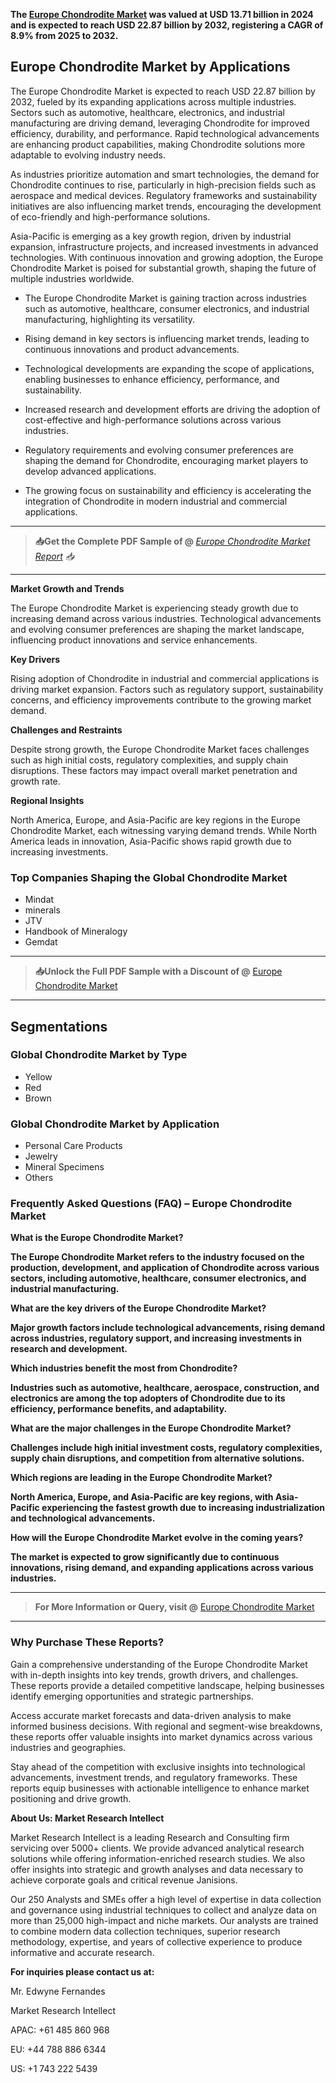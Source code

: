 <p><strong>The <a href="https://www.marketresearchintellect.com/download-sample/?rid=944852&amp;utm_source=Pulse-April-Europe&amp;utm_medium=852">Europe Chondrodite Market</a> was valued at USD 13.71 billion in 2024 and is expected to reach USD 22.87 billion by 2032, registering a CAGR of 8.9% from 2025 to 2032.</strong></p><h2>Europe Chondrodite Market by Applications&nbsp;</h2><p><p>The Europe Chondrodite Market is expected to reach USD 22.87 billion by 2032, fueled by its expanding applications across multiple industries. Sectors such as automotive, healthcare, electronics, and industrial manufacturing are driving demand, leveraging Chondrodite for improved efficiency, durability, and performance. Rapid technological advancements are enhancing product capabilities, making Chondrodite solutions more adaptable to evolving industry needs.</p><p>As industries prioritize automation and smart technologies, the demand for Chondrodite continues to rise, particularly in high-precision fields such as aerospace and medical devices. Regulatory frameworks and sustainability initiatives are also influencing market trends, encouraging the development of eco-friendly and high-performance solutions.</p><p>Asia-Pacific is emerging as a key growth region, driven by industrial expansion, infrastructure projects, and increased investments in advanced technologies. With continuous innovation and growing adoption, the Europe Chondrodite Market is poised for substantial growth, shaping the future of multiple industries worldwide.</p></p><ul><li><p>The Europe Chondrodite Market is gaining traction across industries such as automotive, healthcare, consumer electronics, and industrial manufacturing, highlighting its versatility.</p></li><li><p>Rising demand in key sectors is influencing market trends, leading to continuous innovations and product advancements.</p></li><li><p>Technological developments are expanding the scope of applications, enabling businesses to enhance efficiency, performance, and sustainability.</p></li><li><p>Increased research and development efforts are driving the adoption of cost-effective and high-performance solutions across various industries.</p></li><li><p>Regulatory requirements and evolving consumer preferences are shaping the demand for Chondrodite, encouraging market players to develop advanced applications.</p></li><li><p>The growing focus on sustainability and efficiency is accelerating the integration of Chondrodite in modern industrial and commercial applications.</p></li></ul><hr /><blockquote><p><strong><span class="font-[700]">📥Get the Complete PDF Sample of @ </span></strong><em><span class="font-[700]"><a href="https://www.marketresearchintellect.com/download-sample/?rid=944852&amp;utm_source=Pulse-April-Europe&amp;utm_medium=852" target="_blank" data-tracking-control-name="article-ssr-frontend-pulse_little-text-block" data-tracking-will-navigate="" data-test-link="">Europe Chondrodite Market Report</a>&nbsp;📥</span></em></p></blockquote><hr /><p class="" data-start="77" data-end="360"><strong data-start="77" data-end="105">Market Growth and Trends</strong></p><p class="" data-start="77" data-end="360">The Europe Chondrodite Market is experiencing steady growth due to increasing demand across various industries. Technological advancements and evolving consumer preferences are shaping the market landscape, influencing product innovations and service enhancements.</p><p class="" data-start="362" data-end="606"><strong data-start="362" data-end="377">Key Drivers</strong></p><p class="" data-start="362" data-end="606">Rising adoption of Chondrodite in industrial and commercial applications is driving market expansion. Factors such as regulatory support, sustainability concerns, and efficiency improvements contribute to the growing market demand.</p><p class="" data-start="608" data-end="849"><strong data-start="608" data-end="637">Challenges and Restraints</strong></p><p class="" data-start="608" data-end="849">Despite strong growth, the Europe Chondrodite Market faces challenges such as high initial costs, regulatory complexities, and supply chain disruptions. These factors may impact overall market penetration and growth rate.</p><p class="" data-start="851" data-end="1095"><strong data-start="851" data-end="872">Regional Insights</strong></p><p class="" data-start="851" data-end="1095">North America, Europe, and Asia-Pacific are key regions in the Europe Chondrodite Market, each witnessing varying demand trends. While North America leads in innovation, Asia-Pacific shows rapid growth due to increasing investments.</p><p><h3>Top Companies Shaping the Global Chondrodite Market </h3><ul><li>Mindat</li><li>minerals</li><li>JTV</li><li>Handbook of Mineralogy</li><li>Gemdat</li></ul></p><hr /><blockquote><p><strong>📥Unlock the Full PDF Sample with a Discount of @</strong> <a href="https://www.marketresearchintellect.com/ask-for-discount/?rid=944852&amp;utm_source=Pulse-April-Europe&amp;utm_medium=852">Europe Chondrodite Market</a></p></blockquote><hr /><p><h2>Segmentations</h2><h3>Global Chondrodite Market by Type</h3><ul><li>Yellow</li><li>Red</li><li>Brown</li></ul><h3>Global Chondrodite Market by Application</h3><ul><li>Personal Care Products</li><li>Jewelry</li><li>Mineral Specimens</li><li>Others</li></ul></p><h3><strong>Frequently Asked Questions (FAQ) &ndash; Europe Chondrodite Market</strong></h3><p><strong>What is the Europe Chondrodite Market?</strong></p><p><strong>The Europe Chondrodite Market refers to the industry focused on the production, development, and application of Chondrodite across various sectors, including automotive, healthcare, consumer electronics, and industrial manufacturing.</strong></p><p><strong>What are the key drivers of the Europe Chondrodite Market?</strong></p><p><strong>Major growth factors include technological advancements, rising demand across industries, regulatory support, and increasing investments in research and development.</strong></p><p><strong>Which industries benefit the most from Chondrodite?</strong></p><p><strong>Industries such as automotive, healthcare, aerospace, construction, and electronics are among the top adopters of Chondrodite due to its efficiency, performance benefits, and adaptability.</strong></p><p><strong>What are the major challenges in the Europe Chondrodite Market?</strong></p><p><strong>Challenges include high initial investment costs, regulatory complexities, supply chain disruptions, and competition from alternative solutions.</strong></p><p><strong>Which regions are leading in the Europe Chondrodite Market?</strong></p><p><strong>North America, Europe, and Asia-Pacific are key regions, with Asia-Pacific experiencing the fastest growth due to increasing industrialization and technological advancements.</strong></p><p><strong>How will the Europe Chondrodite Market evolve in the coming years?</strong></p><p><strong>The market is expected to grow significantly due to continuous innovations, rising demand, and expanding applications across various industries.</strong></p><hr /><blockquote><p><span class="font-[700]"><strong>For More Information or Query, visit&nbsp;@</strong>&nbsp;</span><span class="font-[700]"><a href="https://www.marketresearchintellect.com/product/global-chondrodite-market/?utm_source=Linkedin&utm_medium=852" target="_blank" data-tracking-control-name="article-ssr-frontend-pulse_little-text-block" data-tracking-will-navigate="" data-test-link="">Europe Chondrodite Market</a></span></p></blockquote><hr /><h3><strong data-start="0" data-end="31">Why Purchase These Reports?</strong></h3><p class="" data-start="35" data-end="297">Gain a comprehensive understanding of the Europe Chondrodite Market with in-depth insights into key trends, growth drivers, and challenges. These reports provide a detailed competitive landscape, helping businesses identify emerging opportunities and strategic partnerships.</p><p class="" data-start="299" data-end="540">Access accurate market forecasts and data-driven analysis to make informed business decisions. With regional and segment-wise breakdowns, these reports offer valuable insights into market dynamics across various industries and geographies.</p><p class="" data-start="542" data-end="784">Stay ahead of the competition with exclusive insights into technological advancements, investment trends, and regulatory frameworks. These reports equip businesses with actionable intelligence to enhance market positioning and drive growth.</p><p><strong><span class="font-[700]">About Us: Market Research Intellect</span></strong></p><p><span class="">Market Research Intellect is a leading Research and Consulting firm servicing over 5000+ clients. We provide advanced analytical research solutions while offering information-enriched research studies.&nbsp;</span>We also offer insights into strategic and growth analyses and data necessary to achieve corporate goals and critical revenue Janisions.</p><p><span class="">Our 250 Analysts and SMEs offer a high level of expertise in data collection and governance using industrial techniques to collect and analyze data on more than 25,000 high-impact and niche markets. Our analysts are trained to combine modern data collection techniques, superior research methodology, expertise, and years of collective experience to produce informative and accurate research.</span></p><p><strong>For inquiries please contact us at:</strong></p><p>Mr. Edwyne Fernandes</p><p>Market Research Intellect</p><p>APAC: +61 485 860 968</p><p>EU: +44 788 886 6344</p><p>US: +1 743 222 5439</p>